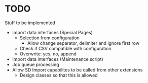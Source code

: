 # TODO

Stuff to be implemented

* Import data interfaces (Special Pages)
    * Selection from configuration
        * Allow change separator, delimiter and ignore first row
    * Check if CSV compatible with configuration 
	* Overwrite: yes, no, append
* Import data interfaces (Maintenance script)
* Job queue processing
* Allow SD Import capabilites to be called from other extensions
    * Design classes so that this is allowed
